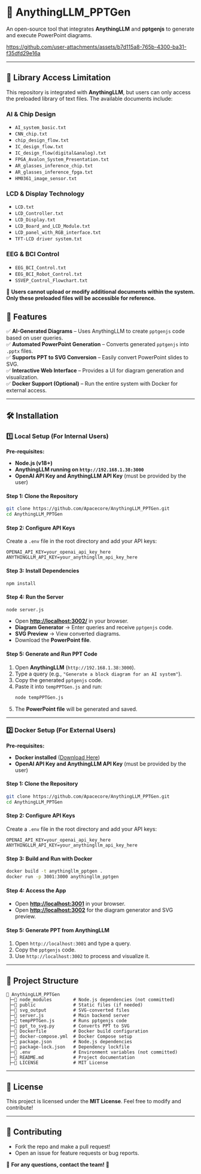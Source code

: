# 📌 AnythingLLM_PPTGen
An open-source tool that integrates **AnythingLLM** and **pptgenjs** to generate and execute PowerPoint diagrams.

https://github.com/user-attachments/assets/b7d115a8-765b-4300-ba31-f35dfd29e16a

---
## 🚀 Library Access Limitation

This repository is integrated with **AnythingLLM**, but users can only access the preloaded library of text files. The available documents include:

### **AI & Chip Design**
- `AI_system_basic.txt`
- `CNN_chip.txt`
- `chip_design_flow.txt`
- `IC_design_flow.txt`
- `IC_design_flow(digital&analog).txt`
- `FPGA_Avalon_System_Presentation.txt`
- `AR_glasses_inference_chip.txt`
- `AR_glasses_inference_fpga.txt`
- `HM0361_image_sensor.txt`

### **LCD & Display Technology**
- `LCD.txt`
- `LCD_Controller.txt`
- `LCD_Display.txt`
- `LCD_Board_and_LCD_Module.txt`
- `LCD_panel_with_RGB_interface.txt`
- `TFT-LCD driver system.txt`

### **EEG & BCI Control**
- `EEG_BCI_Control.txt`
- `EEG_BCI_Robot_Control.txt`
- `SSVEP_Control_Flowchart.txt`

📌 **Users cannot upload or modify additional documents within the system. Only these preloaded files will be accessible for reference.**



## 🚀 Features
✅ **AI-Generated Diagrams** – Uses AnythingLLM to create `pptgenjs` code based on user queries.  
✅ **Automated PowerPoint Generation** – Converts generated `pptgenjs` into `.pptx` files.  
✅ **Supports PPT to SVG Conversion** – Easily convert PowerPoint slides to SVG.  
✅ **Interactive Web Interface** – Provides a UI for diagram generation and visualization.  
✅ **Docker Support (Optional)** – Run the entire system with Docker for external access.  

---

## 🛠️ Installation
### 1️⃣ Local Setup (For Internal Users)
**Pre-requisites:**
- **Node.js (v18+)**
- **AnythingLLM running on `http://192.168.1.38:3000`**
- **OpenAI API Key and AnythingLLM API Key** (must be provided by the user)

#### Step 1: Clone the Repository
```sh
git clone https://github.com/Apacecore/AnythingLLM_PPTGen.git
cd AnythingLLM_PPTGen
```

#### Step 2: Configure API Keys
Create a `.env` file in the root directory and add your API keys:
```
OPENAI_API_KEY=your_openai_api_key_here
ANYTHINGLLM_API_KEY=your_anythingllm_api_key_here
```

#### Step 3: Install Dependencies
```sh
npm install
```

#### Step 4: Run the Server
```sh
node server.js
```
- Open **[http://localhost:3002/](http://localhost:3002/)** in your browser.
- **Diagram Generator** → Enter queries and receive `pptgenjs` code.
- **SVG Preview** → View converted diagrams.
- Download the **PowerPoint file**.

#### Step 5: Generate and Run PPT Code
1. Open **AnythingLLM** (`http://192.168.1.38:3000`).
2. Type a query (e.g., `"Generate a block diagram for an AI system"`).
3. Copy the generated `pptgenjs` code.
4. Paste it into `tempPPTGen.js` and run:
   ```sh
   node tempPPTGen.js
   ```
5. The **PowerPoint file** will be generated and saved.

---

### 2️⃣ Docker Setup (For External Users)
**Pre-requisites:**
- **Docker installed** ([Download Here](https://www.docker.com/get-started))
- **OpenAI API Key and AnythingLLM API Key** (must be provided by the user)

#### Step 1: Clone the Repository
```sh
git clone https://github.com/Apacecore/AnythingLLM_PPTGen.git
cd AnythingLLM_PPTGen
```

#### Step 2: Configure API Keys
Create a `.env` file in the root directory and add your API keys:
```
OPENAI_API_KEY=your_openai_api_key_here
ANYTHINGLLM_API_KEY=your_anythingllm_api_key_here
```

#### Step 3: Build and Run with Docker
```sh
docker build -t anythingllm_pptgen .
docker run -p 3001:3000 anythingllm_pptgen
```

#### Step 4: Access the App
- Open **[http://localhost:3001](http://localhost:3001)** in your browser.
- Open **[http://localhost:3002](http://localhost:3002)** for the diagram generator and SVG preview.

#### Step 5: Generate PPT from AnythingLLM
1. Open `http://localhost:3001` and type a query.
2. Copy the `pptgenjs` code.
3. Use `http://localhost:3002` to process and visualize it.

---

## 📂 Project Structure
```
📁 AnythingLLM_PPTGen
 ├─📁 node_modules        # Node.js dependencies (not committed)
 ├─📁 public              # Static files (if needed)
 ├─📁 svg_output          # SVG-converted files
 ├─📄 server.js           # Main backend server
 ├─📄 tempPPTGen.js       # Runs pptgenjs code
 ├─📄 ppt_to_svg.py       # Converts PPT to SVG
 ├─📄 Dockerfile          # Docker build configuration
 ├─📄 docker-compose.yml  # Docker Compose setup
 ├─📄 package.json        # Node.js dependencies
 ├─📄 package-lock.json   # Dependency lockfile
 ├─📄 .env                # Environment variables (not committed)
 ├─📄 README.md           # Project documentation
 ├─📄 LICENSE             # MIT License
```

---

## 📜 License
This project is licensed under the **MIT License**. Feel free to modify and contribute!  

---

## 📢 Contributing
- Fork the repo and make a pull request!  
- Open an issue for feature requests or bug reports.  

📧 **For any questions, contact the team!** 🚀

